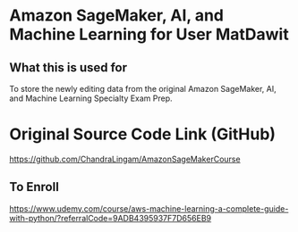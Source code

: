 # Amazon SageMaker, AI, and Machine Learning for User MatDawit 
  
## What this is used for
To store the newly editing data from the original Amazon SageMaker, AI, and Machine Learning Specialty Exam Prep.

# Original Source Code Link (GitHub)
https://github.com/ChandraLingam/AmazonSageMakerCourse

## To Enroll
https://www.udemy.com/course/aws-machine-learning-a-complete-guide-with-python/?referralCode=9ADB4395937F7D656EB9
